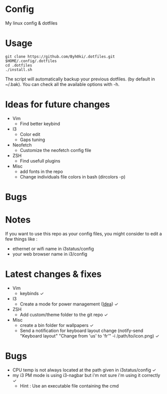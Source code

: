 # Config
My linux config &amp; dotfiles

# Usage
```
git clone https://github.com/Byh0ki/.dotfiles.git $HOME/.config/.dotfiles
cd .dotfiles
./install.sh
```

The script will automatically backup your previous dotfiles. (by default in ~/.bak). You can check all the available options with -h.

# Ideas for future changes
- Vim
    - Find better keybind
- I3
    - Color edit
    - Gaps tuning
- Neofetch
    - Customize the neofetch config file
- ZSH
    - Find usefull plugins
- Misc
    - add fonts in the repo
    - Change individuals file colors in bash (dircolors -p)

# Bugs

# Notes
If you want to use this repo as your config files, you might consider to edit a few things like :
- ethernet or wifi name in i3status/config
- your web browser name in i3/config

# Latest changes & fixes
- Vim
    - keybinds ✓
- I3
    - Create a mode for power management ([Idea](https://www.reddit.com/r/i3wm/comments/2yniv1/i3wm_and_power_management/)) ✓
- ZSH
    - Add custom/theme folder to the git repo ✓
- Misc
    - create a bin folder for wallpapers ✓
    - Send a notification for keyboard layout change (notify-send "Keyboard layout" "Change from 'us' to 'fr'" -i /path/to/icon.png) ✓

# Bugs
- CPU temp is not always located at the path given in i3status/config ✓
- my i3 PM mode is using i3-nagbar but i'm not sure i'm using it correctly ✓
    - Hint : Use an executable file containing the cmd
